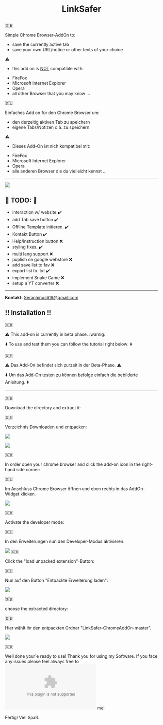 # <p style="text-align: center;"> LinkSafer </p>

:gb: 

Simple Chrome Browser-AddOn to: 

- save the currently active tab
- save your own URL/notice or other texts of your choice

:warning:

* this add on is <ins>NOT</ins> compatible with:

- FireFox
- Microsoft Internet Explorer
- Opera
- all other Browser that you may know ... 

:de: 

Einfaches Add on für den Chrome Browser um:

- den derzeitig aktiven Tab zu speichern 
- eigene Tabs/Notizen o.ä. zu speichern.

:warning:

* Dieses Add-On ist nich kompatibel mit:

- FireFox
- Microsoft Internet Explorer
- Opera
- alle anderen Browser die du vielleicht kennst ...

***

![](https://github.com/sera619/LinkSafer-ChromeAddOn-New/blob/main/img/LinkSafer_2.png)

## :triangular_flag_on_post: TODO: :triangular_flag_on_post:

- interaction w/ website                :heavy_check_mark:
- add Tab save button                   :heavy_check_mark:
- Offline Template initieren.           :heavy_check_mark:
- Kontakt Button                        :heavy_check_mark:
- Help/instruction button               :x:
- styling fixes.                        :heavy_check_mark:
- multi lang support                    :x:
- puplish on google webstore            :x:
- add save list to fav                  :x:
- export list to .txt                   :heavy_check_mark:
- implement Snake Game                  :x:
- setup a YT converter                  :x:

***
**Kontakt:**
Seraphinus619@gmail.com

## :bangbang: Installation :bangbang:

:gb:

:warning: This add-on is currently in beta phase. :warnig:

:arrow_down: To use and test them you can follow the tutorial right below: :arrow_down:

:de:

:warning: Das Add-On befindet sich zurzeit in der Beta-Phase. :warning:

:arrow_down: Um das Add-On testen zu können befolge einfach die bebilderte Anleitung. :arrow_down:

***

:gb:

Download the directory and extract it:

:de:

Verzeichnis Downloaden und entpacken:

![](https://user-images.githubusercontent.com/67480273/122171649-41341480-ce80-11eb-8086-15b1a567d489.png)

![](https://user-images.githubusercontent.com/67480273/122171691-4b561300-ce80-11eb-935d-c858aea38a97.png)

:gb:

In order open your chrome browser and click the add-on icon in the right-hand side corner:

:de:

Im Anschluss Chrome Browser öffnen und oben rechts in das AddOn-Widget klicken.

![](https://user-images.githubusercontent.com/67480273/122172347-f5ce3600-ce80-11eb-8d0b-7ac68c121548.png)

:gb:

Activate the developer mode:

:de:

In den Erweiterungen nun den Developer-Modus aktivieren:

![](https://user-images.githubusercontent.com/67480273/122172463-0da5ba00-ce81-11eb-90c9-986307c2f61c.png)
:gb:

Click the "load unpacked extension"-Button:

:de:

Nun auf den Button "Entpackte Erweiterung laden":

![](https://user-images.githubusercontent.com/67480273/122172582-2f9f3c80-ce81-11eb-8bd8-4ddc3177144c.png)

:gb:

choose the extracted directory:

:de:

Hier wählt ihr den entpackten Ordner "LinkSafer-ChromeAddOn-master". 

![](https://user-images.githubusercontent.com/67480273/122173010-99b7e180-ce81-11eb-92a2-6aa631aa6c41.png)

:gb:

Well done your´e ready to use! Thank you for using my Software. If you face any issues please feel always free to ![contact](seraphinus619@gmail.com) me!

Fertig! 
Viel Spaß.




